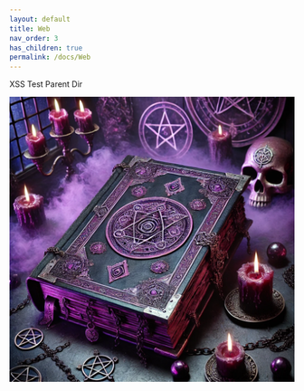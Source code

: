 ```yaml
---
layout: default
title: Web
nav_order: 3
has_children: true
permalink: /docs/Web
---
```



XSS Test Parent Dir


![](../../assets/images/grimoire_1.webp)